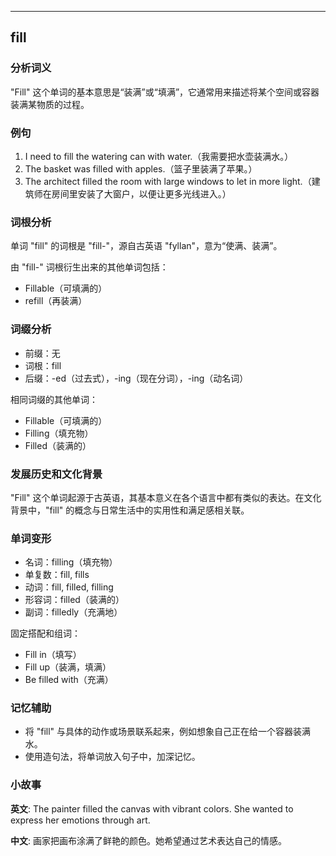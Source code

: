 
---------------
## fill
### 分析词义
"Fill" 这个单词的基本意思是“装满”或“填满”，它通常用来描述将某个空间或容器装满某物质的过程。

### 例句
1. I need to fill the watering can with water.（我需要把水壶装满水。）
2. The basket was filled with apples.（篮子里装满了苹果。）
3. The architect filled the room with large windows to let in more light.（建筑师在房间里安装了大窗户，以便让更多光线进入。）

### 词根分析
单词 "fill" 的词根是 "fill-"，源自古英语 "fyllan"，意为“使满、装满”。

由 "fill-" 词根衍生出来的其他单词包括：
- Fillable（可填满的）
- refill（再装满）

### 词缀分析
- 前缀：无
- 词根：fill
- 后缀：-ed（过去式），-ing（现在分词），-ing（动名词）

相同词缀的其他单词：
- Fillable（可填满的）
- Filling（填充物）
- Filled（装满的）

### 发展历史和文化背景
"Fill" 这个单词起源于古英语，其基本意义在各个语言中都有类似的表达。在文化背景中，"fill" 的概念与日常生活中的实用性和满足感相关联。

### 单词变形
- 名词：filling（填充物）
- 单复数：fill, fills
- 动词：fill, filled, filling
- 形容词：filled（装满的）
- 副词：filledly（充满地）

固定搭配和组词：
- Fill in（填写）
- Fill up（装满，填满）
- Be filled with（充满）

### 记忆辅助
- 将 "fill" 与具体的动作或场景联系起来，例如想象自己正在给一个容器装满水。
- 使用造句法，将单词放入句子中，加深记忆。

### 小故事
**英文**:
The painter filled the canvas with vibrant colors. She wanted to express her emotions through art.

**中文**:
画家把画布涂满了鲜艳的颜色。她希望通过艺术表达自己的情感。

